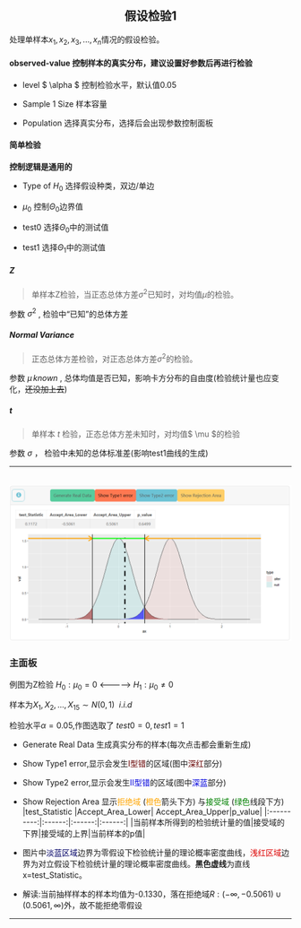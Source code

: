 
## <center>**假设检验1**</center>

处理单样本$x_1,x_2,x_3,...,x_n$情况的假设检验。



#### observed-value  控制样本的真实分布，**建议设置好参数后再进行检验**

  + level $ \alpha $ 控制检验水平，默认值0.05

  + Sample 1 Size 样本容量

  + Population 选择真实分布，选择后会出现参数控制面板

#### 简单检验
  
  **控制逻辑是通用的**
    
  + Type of $H_0$ 选择假设种类，双边/单边

  + $\mu_0$ 控制$\Theta_0$边界值

  + test0 选择$\Theta_0$中的测试值

  + test1 选择$\Theta_1$中的测试值

##### Z

>单样本Z检验，当正态总体方差$\sigma^2$已知时，对均值$\mu$的检验。

参数 $\sigma^2$ , 检验中“已知”的总体方差

##### Normal Variance

>正态总体方差检验，对正态总体方差$\sigma^2$的检验。

参数 $\mu \, known$ , 总体均值是否已知，影响卡方分布的自由度(检验统计量也应变化，~~还没加上去~~)

##### t
    
>单样本 *t* 检验，正态总体方差未知时，对均值$ \mu $的检验

参数 $\sigma$ ， 检验中未知的总体标准差(影响test1曲线的生成)

---
<h6 id='anchor4'></h6>

![OverView4](image/4-2.png)

### 主面板

例图为Z检验  $H_0: \mu_0 = 0$ <-----> $H_1: \mu_0 \neq 0$

样本为$X_1,X_2,...,X_{15} \sim N(0,1) \ \ i.i.d$  

检验水平$\alpha = 0.05$,作图选取了 $test0 = 0,test1 = 1$

+ Generate Real Data 生成真实分布的样本(每次点击都会重新生成)

+ Show Type1 error,显示会发生<font color="#660000">Ⅰ型错</font>的区域(图中<font color="#660000">深红</font>部分)

+ Show Type2 error,显示会发生<font color="#0000dd">Ⅱ型错</font>的区域(图中<font color="#0000dd">深蓝</font>部分)

+ Show Rejection Area 显示<font color="orange">拒绝域</font> (<font color="orange">橙色</font>箭头下方) 与<font color="green">接受域</font> (<font color="green">绿色</font>线段下方)
  |test_Statistic |Accept_Area_Lower| Accept_Area_Upper|p_value|
  |:----------:|:------:|:------:|:------:|
  |当前样本所得到的检验统计量的值|接受域的下界|接受域的上界|当前样本的p值|

+ 图片中<font color="#000066">淡蓝区域</font>边界为零假设下检验统计量的理论概率密度曲线，<font color="#dd0000">浅红区域</font>边界为对立假设下检验统计量的理论概率密度曲线。**黑色虚线**为直线x=test_Statistic。

+ 解读:当前抽样样本的样本均值为-0.1330，落在拒绝域$R: (-\infty,-0.5061) \cup (0.5061,\infty)$外，故不能拒绝零假设

---